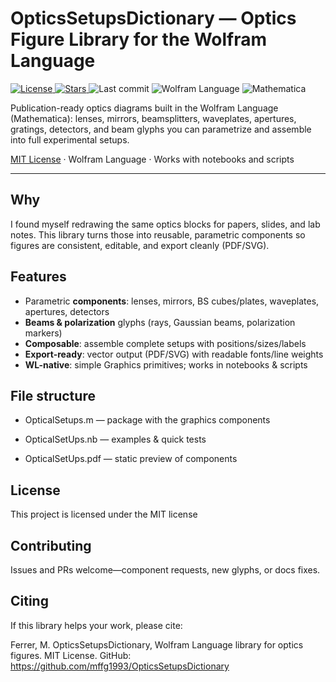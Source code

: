 # OpticsSetupsDictionary — Optics Figure Library for the Wolfram Language

<p align="left">
  <a href="https://github.com/mffg1993/OpticsSetupsDictionary/blob/main/LICENSE">
    <img alt="License" src="https://img.shields.io/github/license/mffg1993/OpticsSetupsDictionary">
  </a>
  <a href="https://github.com/mffg1993/OpticsSetupsDictionary/stargazers">
    <img alt="Stars" src="https://img.shields.io/github/stars/mffg1993/OpticsSetupsDictionary">
  </a>
  <img alt="Last commit" src="https://img.shields.io/github/last-commit/mffg1993/OpticsSetupsDictionary">
  <img alt="Wolfram Language" src="https://img.shields.io/badge/Wolfram%20Language-library-red">
  <img alt="Mathematica" src="https://img.shields.io/badge/Made%20with-Mathematica-red">
  <!-- Optional placeholders you can enable later -->
  <!-- <a href="https://github.com/mffg1993/OpticsSetupsDictionary/actions/workflows/ci.yml">
    <img alt="CI" src="https://img.shields.io/github/actions/workflow/status/mffg1993/OpticsSetupsDictionary/ci.yml?branch=main">
  </a> -->
  <!-- <a href="https://doi.org/10.xxxx/zenodo.xxxxx">
    <img alt="DOI" src="https://zenodo.org/badge/DOI/10.xxxx/zenodo.xxxxx.svg">
  </a> -->
</p>


Publication-ready optics diagrams built in the Wolfram Language (Mathematica): lenses, mirrors, beamsplitters, waveplates, apertures, gratings, detectors, and beam glyphs you can parametrize and assemble into full experimental setups.

[MIT License](LICENSE) · Wolfram Language · Works with notebooks and scripts

---

## Why
I found myself redrawing the same optics blocks for papers, slides, and lab notes. This library turns those into reusable, parametric components so figures are consistent, editable, and export cleanly (PDF/SVG).

## Features
- Parametric **components**: lenses, mirrors, BS cubes/plates, waveplates, apertures, detectors
- **Beams & polarization** glyphs (rays, Gaussian beams, polarization markers)
- **Composable**: assemble complete setups with positions/sizes/labels
- **Export-ready**: vector output (PDF/SVG) with readable fonts/line weights
- **WL-native**: simple Graphics primitives; works in notebooks & scripts

## File structure

- OpticalSetups.m — package with the graphics components

- OpticalSetUps.nb — examples & quick tests

- OpticalSetUps.pdf — static preview of components

## License

This project is licensed under the MIT license 

## Contributing

Issues and PRs welcome—component requests, new glyphs, or docs fixes.

## Citing

If this library helps your work, please cite:

Ferrer, M. OpticsSetupsDictionary, Wolfram Language library for optics figures. MIT License. GitHub: https://github.com/mffg1993/OpticsSetupsDictionary

